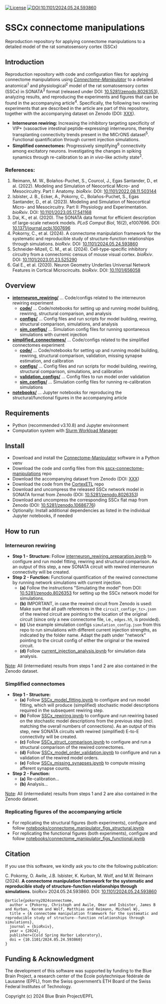 [![License](https://img.shields.io/badge/License-Apache_2.0-blue.svg)](https://opensource.org/licenses/Apache-2.0)
[![DOI:10.1101/2024.05.24.593860](http://img.shields.io/badge/DOI-10.1101/2024.05.24.593860-B31B1B.svg)](https://doi.org/10.1101/2024.05.24.593860)

# SSCx connectome manipulations

Reproduction repository for applying connectome manipulations to a detailed model of the rat somatosensory cortex (SSCx)


## Introduction

Reproduction repository with code and configuration files for applying connectome manipulations using [_Connectome-Manipulator_](https://github.com/BlueBrain/connectome-manipulator) to a detailed anatomical<sup>1</sup> and physiological<sup>2</sup> model of the rat somatosensory cortex (SSCx) in SONATA<sup>3</sup> format (released under DOI: [10.5281/zenodo.8026353](https://doi.org/10.5281/zenodo.8026353)), analyzing results, and reproducing the experiments and figures that can be found in the accompanying article<sup>4</sup>. Specifically, the following two rewiring experiments that are described in the article are part of this repository, together with the accompanying dataset on Zenodo (DOI: [XXX](https://zenodo.org/XXX)).
- __Interneuron rewiring:__ Increasing the inhibitory targeting specificity of VIP+ (vasoactive intestinal peptide-expressing) interneurons, thereby transplanting connectivity trends present in the MICrONS dataset<sup>5</sup>. Functional quantification through current injection simulations.
- __Simplified connectomes:__ Progressively simplifying<sup>6</sup> connectivity among excitatory neurons. Investigating the changes in spiking synamics through re-calibration to an _in vivo_-like activity state<sup>2</sup>.

### References:

1. Reimann, M. W., Bolaños-Puchet, S., Courcol, J., Egas Santander, D., et al. (2022). Modeling and Simulation of Neocortical Micro- and Mesocircuitry. Part I: Anatomy. _bioRxiv_. DOI: [10.1101/2022.08.11.503144](https://doi.org/10.1101/2022.08.11.503144)
2. Isbister, J. B., Ecker, A., Pokorny, C., Bolaños-Puchet, S., Egas Santander, D., et al. (2023). Modeling and Simulation of Neocortical Micro- and Mesocircuitry. Part II: Physiology and Experimentation. _bioRxiv_. DOI: [10.1101/2023.05.17.541168](https://doi.org/10.1101/2023.05.17.541168)
3. Dai, K., et al. (2020). The SONATA data format for efficient description of large-scale network models. _PLoS Comput Biol_, 16(2), e1007696. DOI: [10.1371/journal.pcbi.1007696](https://doi.org/10.1371/journal.pcbi.1007696)
4. Pokorny, C., et al. (2024). A connectome manipulation framework for the systematic and reproducible study of structure-function relationships through simulations. _bioRxiv_. DOI: [10.1101/2024.05.24.593860](https://doi.org/10.1101/2024.05.24.593860)
5. Schneider-Mizell, C. M., et al. (2024). Cell-type-specific inhibitory circuitry from a connectomic census of mouse visual cortex. _bioRxiv_. DOI: [10.1101/2023.01.23.525290](https://doi.org/10.1101/2023.01.23.525290)
6. Gal E., et al. (2020). Neuron Geometry Underlies Universal Network Features in Cortical Microcircuits. _bioRxiv_. DOI: [10.1101/656058](https://doi.org/10.1101/656058)


## Overview

- [__interneuron_rewiring/__](interneuron_rewiring/) ... Code/configs related to the interneuron rewiring experiment
  - [__code/__](interneuron_rewiring/code/) ... Code/notebooks for setting up and running model building, rewiring, structural comparison, and analysis
  - [__configs/__](interneuron_rewiring/configs/) ... Config files and run scripts for model building, rewiring, structural comparison, simulations, and analysis
  - [__sim_configs/__](interneuron_rewiring/sim_configs/) ... Simulation config files for running spontaneous simulations with current injection
- [__simplified_connectomes/__](simplified_connectomes/) ... Code/configs related to the simplified connectomes experiment
  - [__code/__](simplified_connectomes/code/) ... Code/notebooks for setting up and running model building, rewiring, structural comparison, validation, missing synapse estimation, and calibration
  - [__configs/__](simplified_connectomes/configs/) ... Config files and run scripts for model building, rewiring, structural comparison, simulations, and calibration
  - [__validation_configs/__](simplified_connectomes/validation_configs/) ... Config files to run model order validation
  - [__sim_configs/__](simplified_connectomes/sim_configs/) ... Simulation config files for running re-calibration simulations
- [__notebooks/__](notebooks/) ... Jupyter notebooks for reproducing the structural/functional figures in the accompanying article


## Requirements

- Python (recommended v3.10.8) and Jupyter environment
- Computation system with [Slurm Workload Manager](https://slurm.schedmd.com)


## Install

- Download and install the [Connectome-Manipulator](https://github.com/BlueBrain/connectome-manipulator) software in a Python venv
- Download the code and config files from this [sscx-connectome-manipulations](https://github.com/BlueBrain/sscx-connectome-manipulations) repo
- Download the accompanying dataset from Zenodo (DOI: [XXX](https://zenodo.org/XXX))
- Download the code from the [CortexETL](https://github.com/BlueBrain/cortexetl) repo
- Download and uncompress the released SSCx network model in SONATA format from Zenodo (DOI: [10.5281/zenodo.8026353](https://doi.org/10.5281/zenodo.8026353))
- Download and uncompress the corresponding SSCx flat map from Zenodo (DOI: [10.5281/zenodo.10686776](https://doi.org/10.5281/zenodo.10686776))
- Optionally: Install additional dependencies as listed in the individual Jupyter notebooks, if needed


## How to run

### Interneuron rewiring

- __Step 1 - Structure:__ Follow [interneuron_rewiring_preparation.ipynb](interneuron_rewiring/code/interneuron_rewiring_preparation.ipynb) to configure and run model fitting, rewiring and structural comparison. As an output of this step, a new SONATA circuit with rewired interneuron connectivity will be created.
- __Step 2 - Function:__ Functional quantification of the rewired connectome by running network simulations with current injection.
  - __(a)__ Follow the instructions "Simulating the model" from DOI: [10.5281/zenodo.8026353](https://doi.org/10.5281/zenodo.8026353) for setting up the SSCx network model for simulations.
  - __(b)__ IMPORTANT, in case the rewired circuit from Zenodo is used: Make sure that all path references in the `circuit_config<_tc>.json` of the rewired circuit are pointing to the location of the original circuit (since only a new connectome file, i.e., `edges.h5`, is provided).
  - __(c)__ Use example simulation configs `simulation_config.json` from this repo to run simulations with different current injection strengths, as indicated by the folder name. Adapt the path under "network" pointing to the circuit config of either the original or the rewired circuit.
  - __(d)__ Follow [current_injection_analysis.ipynb](interneuron_rewiring/code/current_injection_analysis.ipynb) for simulation data analysis.

<ins>Note</ins>: All (intermediate) results from steps 1 and 2 are also contained in the Zenodo dataset.

### Simplified connectomes

- __Step 1 - Structure:__
  - __(a)__ Follow [SSCx_model_fitting.ipynb](simplified_connectomes/code/SSCx_model_fitting.ipynb) to configure and run model fitting, which will produce (simplified) stochastic model descriptions required in the subsequent rewiring step.
  - __(b)__ Follow [SSCx_rewiring.ipynb](simplified_connectomes/code/SSCx_rewiring.ipynb) to configure and run rewiring based on the stochastic model descriptions from the previous step (incl. matching the overall numbers of connections). As an output of this step, new SONATA circuits with rewired (simplified) E-to-E connectivity will be created.
  - __(c)__ Follow [SSCx_struct_comparison.ipynb](simplified_connectomes/code/SSCx_struct_comparison.ipynb) to configure and run a structural comparison of the rewired connectomes.
  - __(d)__ Follow [SSCx_model_order_validation.ipynb](simplified_connectomes/code/SSCx_model_order_validation.ipynb) to configure and run a validation of the rewired model orders.
  - __(e)__ Follow [SSCx_missing_synapses.ipynb](simplified_connectomes/code/SSCx_missing_synapses.ipynb) to compute missing afferent synapse counts.
- __Step 2 - Function:__
  - __(a)__ Re-calibration...
  - __(b)__ Analysis...

<ins>Note</ins>: All (intermediate) results from steps 1 and 2 are also contained in the Zenodo dataset.

### Replicating figures of the accompanying article

- For replicating the structural figures (both experiments), configure and follow [notebooks/connectome_manipulator_figs_structural.ipynb](notebooks/connectome_manipulator_figs_structural.ipynb)
- For replicating the functional figures (both experiments), configure and follow [notebooks/connectome_manipulator_figs_functional.ipynb](notebooks/connectome_manipulator_figs_functional.ipynb)


## Citation

If you use this software, we kindly ask you to cite the following publication:

C. Pokorny, O. Awile, J.B. Isbister, K. Kurban, M. Wolf, and M.W. Reimann (2024). __A connectome manipulation framework for the systematic and reproducible study of structure-function relationships through simulations.__ bioRxiv 2024.05.24.593860. DOI: [10.1101/2024.05.24.593860](https://doi.org/10.1101/2024.05.24.593860)

```
@article{pokorny2024connectome,
  author = {Pokorny, Christoph and Awile, Omar and Isbister, James B and Kurban, Kerem and Wolf, Matthias and Reimann, Michael W},
  title = {A connectome manipulation framework for the systematic and reproducible study of structure--function relationships through simulations},
  journal = {bioRxiv},
  year = {2024},
  publisher={Cold Spring Harbor Laboratory},
  doi = {10.1101/2024.05.24.593860}
}
```

## Funding & Acknowledgment

The development of this software was supported by funding to the Blue Brain Project, a research center of the École polytechnique fédérale de Lausanne (EPFL), from the Swiss government’s ETH Board of the Swiss Federal Institutes of Technology.

Copyright (c) 2024 Blue Brain Project/EPFL
